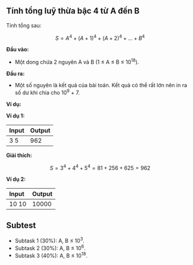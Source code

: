 ## Tính tổng luỹ thừa bậc 4 từ A đến B

Tính tổng sau:

$$S = A^4 + (A + 1)^4 + (A + 2)^4 + ... + B^4$$

**Đầu vào:**

- Một dong chứa 2 nguyên A và B (1 ≤ A ≤ B ≤ 10<sup>18</sup>).

**Đầu ra:**

- Một số nguyên là kết quả của bài toán. Kết quả có thể rất lớn nên in ra số dư khi chia cho 10<sup>9</sup> + 7.

**Ví dụ:**

**Ví dụ 1:**

| Input | Output |
| :--- | :--- |
| 3 5 | 962|

**Giải thích:**

$$S = 3^4 + 4^4 + 5^4 = 81 + 256 + 625 = 962$$

**Ví dụ 2:**

| Input | Output |
| :--- | :--- |
| 10 10| 10000 |

## Subtest

- Subtask 1 (30%): A, B ≤ 10<sup>3</sup>.
- Subtask 2 (30%): A, B ≤ 10<sup>6</sup>.
- Subtask 3 (40%): A, B ≤ 10<sup>18</sup>.
